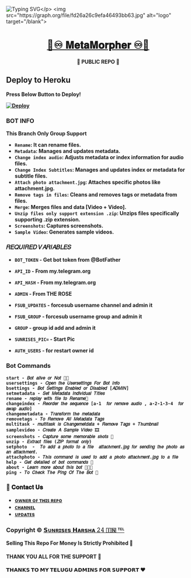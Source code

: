 ![Typing SVG](https://readme-typing-svg.herokuapp.com/?lines=𝐖𝐄𝐋𝐂𝐎𝐌𝐄+𝐓𝐎+🌟+𝐌𝐞𝐭𝐚𝐌𝐨𝐫𝐩𝐡𝐞𝐫+🌟♾;𝗖𝗥𝗘𝗔𝗧𝗘𝗗+𝗕𝗬+𝗧𝗘𝗔𝗠+𝐒𝐔𝐍𝐑𝐈𝐒𝐄𝐒+𝐇𝐀𝐑𝐒𝐇𝐀+𝟐𝟒✨!;🌟𝐌𝐞𝐭𝐚𝐌𝐨𝐫𝐩𝐡𝐞𝐫🌟!)</p>
<img src="https://graph.org/file/fd26a26c9efa46493bb63.jpg" alt="logo" target="/blank">

<h1 align="center">
 <b><a href="https://telegram.me/MetaMorpher24Bot" target="/blank">🌟♾ 𝐌𝐞𝐭𝐚𝐌𝐨𝐫𝐩𝐡𝐞𝐫 ♾🌟</a> 
</h1>

<p align="center">🌟 PUBLIC REPO 🌟</p>

## Deploy to Heroku

Press Below Button to Deploy!

[![Deploy](https://www.herokucdn.com/deploy/button.svg)](https://heroku.com/deploy?template=https://github.com/Aluval/ADVANCERENAME24BOT)

### **BOT INFO**

**This Branch Only Group Support**

- `Rename`: It can rename files.
- `Metadata`: Manages and updates metadata.
- `Change index audio`: Adjusts metadata or index information for audio files.
- `Change Index Subtitles`: Manages and updates index or metadata for subtitle files.
- `Attach photo attachment.jpg`: Attaches specific photos like attachment.jpg.
- `Remove tags in files`: Cleans and removes tags or metadata from files.
- `Merge`: Merges files and data [Video + Video].
- `Unzip files only support extension .zip`: Unzips files specifically supporting .zip extension.
- `Screenshots`: Captures screenshots.
- `Sample Video`: Generates sample videos.

###  **𝑅𝐸𝑄𝑈𝐼𝑅𝐸𝐷 𝑉𝐴𝑅𝐼𝐴𝐵𝐿𝐸𝑆** 

* `BOT_TOKEN`  - Get bot token from @BotFather

* `API_ID` - From my.telegram.org 

* `API_HASH` - From my.telegram.org

* `ADMIN` - From THE ROSE

* `FSUB_UPDATES` - forcesub username channel and admin it

* `FSUB_GROUP` - forcesub username group and admin it

* `GROUP` - group id add and admin it 

* `SUNRISES_PIC=` - Start Pic

* `AUTH_USERS` - for restart owner id 

### Bot Commands
 ```
start - 𝐵𝑜𝑡 𝑎𝑙𝑖𝑣𝑒 𝑜𝑟 𝑁𝑜𝑡 🚶🏻
usersettings - 𝑂𝑝𝑒𝑛 𝑡ℎ𝑒 𝑈𝑠𝑒𝑟𝑠𝑒𝑡𝑡𝑖𝑛𝑔𝑠 𝐹𝑜𝑟 𝐵𝑜𝑡 𝐼𝑛𝑓𝑜
bsettings - 𝐵𝑜𝑡 𝑆𝑒𝑡𝑡𝑖𝑛𝑔𝑠 𝐸𝑛𝑎𝑏𝑙𝑒𝑑 𝑜𝑟 𝐷𝑖𝑠𝑎𝑏𝑙𝑒𝑑 [𝐴𝐷𝑀𝐼𝑁]
setmetadata - 𝑆𝑒𝑡 𝑀𝑒𝑡𝑎𝑑𝑎𝑡𝑎 𝐼𝑛𝑑𝑖𝑣𝑖𝑑𝑢𝑎𝑙 𝑇𝑖𝑡𝑙𝑒𝑠
rename - 𝑟𝑒𝑝𝑙𝑎𝑦 𝑤𝑖𝑡ℎ 𝑓𝑖𝑙𝑒 𝑡𝑜 𝑅𝑒𝑛𝑎𝑚𝑒📝
changeindex - 𝑅𝑒𝑜𝑟𝑑𝑒𝑟 𝑡ℎ𝑒 𝑠𝑒𝑞𝑢𝑒𝑛𝑐𝑒 [a-1  𝑓𝑜𝑟 𝑟𝑒𝑚𝑜𝑣𝑒 𝑎𝑢𝑑𝑖𝑜 , a-2-1-3-4  𝑓𝑜𝑟 𝑠𝑤𝑎𝑝 𝑎𝑢𝑑𝑖𝑜]
changemetadata - 𝑇𝑟𝑎𝑛𝑠𝑓𝑜𝑟𝑚 𝑡ℎ𝑒 𝑚𝑒𝑡𝑎𝑑𝑎𝑡𝑎
removetags - 𝑇𝑜 𝑅𝑒𝑚𝑜𝑣𝑒 𝐴𝑙𝑙 𝑀𝑒𝑡𝑎𝑑𝑎𝑡𝑎 𝑇𝑎𝑔𝑠
multitask - 𝑚𝑢𝑙𝑡𝑖𝑡𝑎𝑠𝑘 𝑖𝑠 𝐶ℎ𝑎𝑛𝑔𝑒𝑚𝑒𝑡𝑑𝑎𝑡𝑎 + 𝑅𝑒𝑚𝑜𝑣𝑒 𝑇𝑎𝑔𝑠 + 𝑇ℎ𝑢𝑚𝑏𝑛𝑎𝑖𝑙
samplevideo - 𝐶𝑟𝑒𝑎𝑡𝑒 𝐴 𝑆𝑎𝑚𝑝𝑙𝑒 𝑉𝑖𝑑𝑒𝑜 🎞️
screenshots - 𝐶𝑎𝑝𝑡𝑢𝑟𝑒 𝑠𝑜𝑚𝑒 𝑚𝑒𝑚𝑜𝑟𝑎𝑏𝑙𝑒 𝑠ℎ𝑜𝑡𝑠 📸
unzip - 𝐸𝑥𝑡𝑟𝑎𝑐𝑡 𝑓𝑖𝑙𝑒𝑠 (𝑍𝐼𝑃 𝑓𝑜𝑟𝑚𝑎𝑡 𝑜𝑛𝑙𝑦)
setphoto  -  𝑇𝑜 𝑎𝑑𝑑 𝑎 𝑝ℎ𝑜𝑡𝑜 𝑡𝑜 𝑎 𝑓𝑖𝑙𝑒  𝑎𝑡𝑡𝑎𝑐ℎ𝑚𝑒𝑛𝑡.𝑗𝑝𝑔 𝑓𝑜𝑟 𝑠𝑒𝑛𝑑𝑖𝑛𝑔 𝑡ℎ𝑒 𝑝ℎ𝑜𝑡𝑜 𝑎𝑠 𝑎𝑛 𝑎𝑡𝑡𝑎𝑐ℎ𝑚𝑒𝑛𝑡.
attachphoto - 𝑇ℎ𝑖𝑠 𝑐𝑜𝑚𝑚𝑎𝑛𝑑 𝑖𝑠 𝑢𝑠𝑒𝑑 𝑡𝑜 𝑎𝑑𝑑 𝑎 𝑝ℎ𝑜𝑡𝑜 𝑎𝑡𝑡𝑎𝑐ℎ𝑚𝑒𝑛𝑡.𝑗𝑝𝑔 𝑡𝑜 𝑎 𝑓𝑖𝑙𝑒
help - 𝐺𝑒𝑡 𝑑𝑒𝑡𝑎𝑖𝑙𝑒𝑑 𝑜𝑓 𝑏𝑜𝑡 𝑐𝑜𝑚𝑚𝑎𝑛𝑑𝑠 📝
about - 𝐿𝑒𝑎𝑟𝑛 𝑚𝑜𝑟𝑒 𝑎𝑏𝑜𝑢𝑡 𝑡ℎ𝑖𝑠 𝑏𝑜𝑡 🧑🏻‍💻
ping - 𝑇𝑜 𝐶ℎ𝑒𝑐𝑘 𝑇ℎ𝑒 𝑃𝑖𝑛𝑔 𝑂𝑓 𝑇ℎ𝑒 𝐵𝑜𝑡 📍

 ```

### 🔗 𝐂𝐨𝐧𝐭𝐚𝐜𝐭 𝐔𝐬
- [ ᴏᴡɴᴇʀ ᴏꜰ ᴛʜɪꜱ ʀᴇᴩᴏ](https://telegram.me/Sunrises_24)
- [ᴄʜᴀɴɴᴇʟ](https://telegram.me/sunriseseditsoffical6)
- [ᴜᴘᴅᴀᴛᴇs](https://telegram.me/Sunrises24BotUpdates)

### Copyright ©️ [𝗦ᴜɴʀɪ𝘀ᴇ𝘀 𝗛ᴀʀ𝘀ʜᴀ 𝟸𝟺 🇮🇳 ᵀᴱᴸ](https://telegram.me/Sunrises_24)

<b>Selling This Repo For Money Is Strictly Prohibited 🚫</b>

#### THANK YOU ALL FOR THE SUPPORT 💫
#### 𝗧𝗛𝗔𝗡𝗞𝗦 𝗧𝗢 𝗠𝗬 𝗧𝗘𝗟𝗨𝗚𝗨 𝗔𝗗𝗠𝗜𝗡𝗦 𝗙𝗢𝗥 𝗦𝗨𝗣𝗣𝗢𝗥𝗧 ❤️


